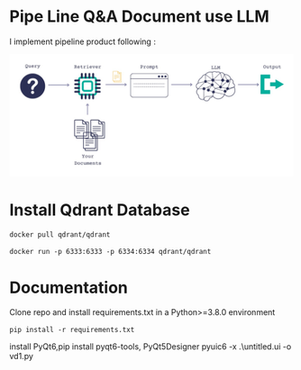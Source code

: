 
<h1>Pipe Line Q&A Document use LLM</h1>
<p> I implement pipeline product following :
</p>
<img src="https://raw.githubusercontent.com/Coder-C18/LLM_GQA/main/images/e26865ad-752e-4075-910a-d86a8cc1bdbc.jpg">


<h1> Install Qdrant Database</h1>

```commandline
docker pull qdrant/qdrant
```
```commandline
docker run -p 6333:6333 -p 6334:6334 qdrant/qdrant
```
<h1> Documentation</h1>
Clone repo and install requirements.txt in a Python>=3.8.0 environment

```commandline
pip install -r requirements.txt
```

install PyQt6,pip install pyqt6-tools, PyQt5Designer
pyuic6 -x .\untitled.ui -o vd1.py
